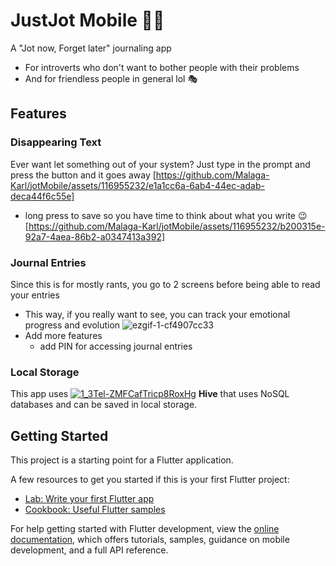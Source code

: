 # JustJot Mobile 📝📱
A "Jot now, Forget later" journaling app
- For introverts who don't want to bother people with their problems
- And for friendless people in general lol 🎭

## Features
### Disappearing Text
Ever want let something out of your system? Just type in the prompt and press the button and it goes away
[https://github.com/Malaga-Karl/jotMobile/assets/116955232/e1a1cc6a-6ab4-44ec-adab-deca44f6c55e]
- long press to save so you have time to think about what you write 😉
[https://github.com/Malaga-Karl/jotMobile/assets/116955232/b200315e-92a7-4aea-86b2-a0347413a392]

### Journal Entries
Since this is for mostly rants, you go to 2 screens before being able to read your entries
- This way, if you really want to see, you can track your emotional progress and evolution
![ezgif-1-cf4907cc33](https://github.com/Malaga-Karl/jotMobile/assets/116955232/68ca0ef3-c56d-484a-8114-c51b803c3feb)
- Add more features
  - add PIN for accessing journal entries
 
### Local Storage
This app uses [![1_3Tel-ZMFCafTricp8RoxHg](https://github.com/Malaga-Karl/jotMobile/assets/116955232/9118344c-7421-4651-a521-9c21ecfb47ba)](https://pub.dev/documentation/hive/latest/) **Hive** that uses NoSQL databases and can be saved in local storage.


## Getting Started
This project is a starting point for a Flutter application.

A few resources to get you started if this is your first Flutter project:

- [Lab: Write your first Flutter app](https://docs.flutter.dev/get-started/codelab)
- [Cookbook: Useful Flutter samples](https://docs.flutter.dev/cookbook)

For help getting started with Flutter development, view the
[online documentation](https://docs.flutter.dev/), which offers tutorials,
samples, guidance on mobile development, and a full API reference.
